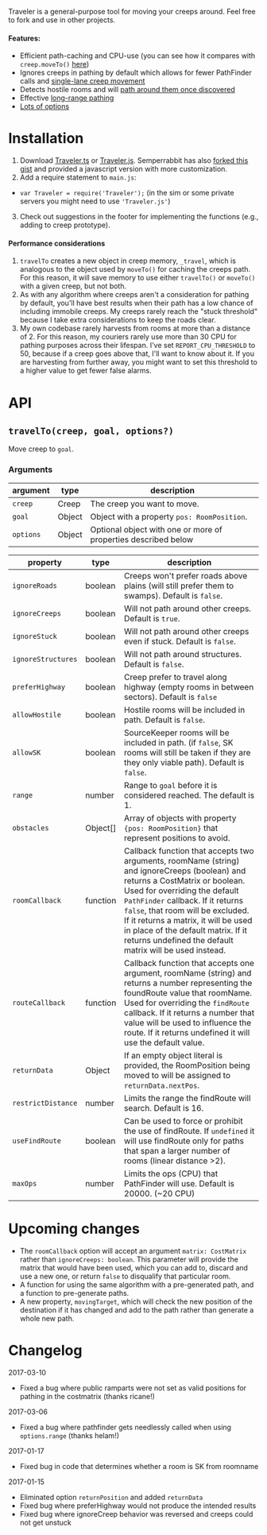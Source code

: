 Traveler is a general-purpose tool for moving your creeps around. Feel free to fork and use in other projects.

#### Features:
* Efficient path-caching and CPU-use (you can see how it compares with `creep.moveTo()` [here](https://github.com/bonzaiferroni/bonzAI/wiki/Improving-on-moveTo's-efficiency))
* Ignores creeps in pathing by default which allows for fewer PathFinder calls and [single-lane creep movement](https://github.com/bonzaiferroni/screepswiki/blob/master/gifs/s33-moveTo.gif)
* Detects hostile rooms and will [path around them once discovered](https://github.com/bonzaiferroni/bonzAI/wiki/Improving-on-moveTo's-efficiency#long-distances-path-length-400)
* Effective [long-range pathing](https://github.com/bonzaiferroni/bonzAI/wiki/Improving-on-moveTo's-efficiency#very-long-distances-path-length-1200) 
* [Lots of options]()

# Installation

1. Download [Traveler.ts](https://gist.github.com/bonzaiferroni/18de0bf98228c28d1671d5d79627193b) or [Traveler.js](https://gist.github.com/bonzaiferroni/bbbbf8a681f071dc13759da8a1be316e). Semperrabbit has also [forked this gist](https://gist.github.com/semperrabbit/b44afff8f409fdad39c349aa1a7772db) and provided a javascript version with more customization.
2. Add a require statement to `main.js`: 
 * `var Traveler = require('Traveler');` (in the sim or some private servers you might need to use `'Traveler.js'`)
3. Check out suggestions in the footer for implementing the functions (e.g., adding to creep prototype).

#### Performance considerations
1. `travelTo` creates a new object in creep memory, `_travel`, which is analogous to the object used by `moveTo()` for caching the creeps path. For this reason, it will save memory to use either `travelTo()` or `moveTo()` with a given creep, but not both.
2. As with any algorithm where creeps aren't a consideration for pathing by default, you'll have best results when their path has a low chance of including immobile creeps. My creeps rarely reach the "stuck threshold" because I take extra considerations to keep the roads clear. 
3. My own codebase rarely harvests from rooms at more than a distance of 2. For this reason, my couriers rarely use more than 30 CPU for pathing purposes across their lifespan. I've set `REPORT_CPU_THRESHOLD` to 50, because if a creep goes above that, I'll want to know about it. If you are harvesting from further away, you might want to set this threshold to a higher value to get fewer false alarms.

# API

## `travelTo(creep, goal, options?)`

Move creep to `goal`.

### Arguments
argument | type | description
--- | --- | ---
`creep` | Creep | The creep you want to move.
`goal` | Object | Object with a property `pos: RoomPosition`.
`options` | Object | Optional object with one or more of properties described below

property | type | description
--- | --- | ---
`ignoreRoads` | boolean | Creeps won't prefer roads above plains (will still prefer them to swamps). Default is `false`.
`ignoreCreeps` | boolean | Will not path around other creeps. Default is `true`.
`ignoreStuck` | boolean | Will not path around other creeps even if stuck. Default is `false`.
`ignoreStructures` | boolean | Will not path around structures. Default is `false`.
`preferHighway` | boolean | Creep prefer to travel along highway (empty rooms in between sectors). Default is `false`
`allowHostile` | boolean | Hostile rooms will be included in path. Default is `false`.
`allowSK` | boolean | SourceKeeper rooms will be included in path. (if `false`, SK rooms will still be taken if they are they only viable path). Default is `false`.
`range` | number | Range to `goal` before it is considered reached. The default is 1.
`obstacles` | Object[] | Array of objects with property `{pos: RoomPosition}` that represent positions to avoid.
`roomCallback` | function | Callback function that accepts two arguments, roomName (string) and ignoreCreeps (boolean) and returns a CostMatrix or boolean. Used for overriding the default `PathFinder` callback. If it returns `false`, that room will be excluded. If it returns a matrix, it will be used in place of the default matrix. If it returns undefined the default matrix will be used instead.
`routeCallback` | function | Callback function that accepts one argument, roomName (string) and returns a number representing the foundRoute value that roomName. Used for overriding the `findRoute` callback. If it returns a number that value will be used to influence the route. If it returns undefined it will use the default value.
`returnData` | Object | If an empty object literal is provided, the RoomPosition being moved to will be assigned to `returnData.nextPos`.
`restrictDistance` | number | Limits the range the findRoute will search. Default is 16.
`useFindRoute` | boolean | Can be used to force or prohibit the use of findRoute. If `undefined` it will use findRoute only for paths that span a larger number of rooms (linear distance >2).
`maxOps` | number | Limits the ops (CPU) that PathFinder will use. Default is 20000. (~20 CPU)

# Upcoming changes

* The `roomCallback` option will accept an argument `matrix: CostMatrix` rather than `ignoreCreeps: boolean`. This parameter will provide the matrix that would have been used, which you can add to, discard and use a new one, or return `false` to disqualify that particular room.
* A function for using the same algorithm with a pre-generated path, and a function to pre-generate paths.
* A new property, `movingTarget`, which will check the new position of the destination if it has changed and add to the path rather than generate a whole new path.

# Changelog

2017-03-10
* Fixed a bug where public ramparts were not set as valid positions for pathing in the costmatrix (thanks ricane!)

2017-03-06
* Fixed a bug where pathfinder gets needlessly called when using `options.range` (thanks helam!)

2017-01-17
* Fixed bug in code that determines whether a room is SK from roomname

2017-01-15
* Eliminated option `returnPosition` and added `returnData`
* Fixed bug where preferHighway would not produce the intended results
* Fixed bug where ignoreCreep behavior was reversed and creeps could not get unstuck 
